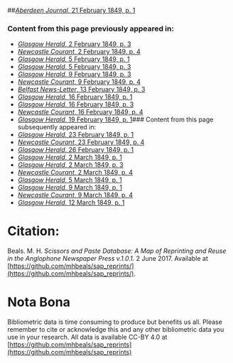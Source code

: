 ##[*Aberdeen Journal*, 21 February 1849, p. 1](https://mhbeals.github.io/sap_html/Aberdeen-Journal/Aberdeen-Journal-21-February-1849-p-1)

### Content from this page previously appeared in:
+ [*Glasgow Herald*, 2 February 1849, p. 3](https://mhbeals.github.io/sap_html/Glasgow-Herald/Glasgow-Herald-2-February-1849-p-3)
+ [*Newcastle Courant*, 2 February 1849, p. 4](https://mhbeals.github.io/sap_html/Newcastle-Courant/Newcastle-Courant-2-February-1849-p-4)
+ [*Glasgow Herald*, 5 February 1849, p. 1](https://mhbeals.github.io/sap_html/Glasgow-Herald/Glasgow-Herald-5-February-1849-p-1)
+ [*Glasgow Herald*, 5 February 1849, p. 3](https://mhbeals.github.io/sap_html/Glasgow-Herald/Glasgow-Herald-5-February-1849-p-3)
+ [*Glasgow Herald*, 9 February 1849, p. 3](https://mhbeals.github.io/sap_html/Glasgow-Herald/Glasgow-Herald-9-February-1849-p-3)
+ [*Newcastle Courant*, 9 February 1849, p. 4](https://mhbeals.github.io/sap_html/Newcastle-Courant/Newcastle-Courant-9-February-1849-p-4)
+ [*Belfast News-Letter*, 13 February 1849, p. 3](https://mhbeals.github.io/sap_html/Belfast-News-Letter/Belfast-News-Letter-13-February-1849-p-3)
+ [*Glasgow Herald*, 16 February 1849, p. 1](https://mhbeals.github.io/sap_html/Glasgow-Herald/Glasgow-Herald-16-February-1849-p-1)
+ [*Glasgow Herald*, 16 February 1849, p. 3](https://mhbeals.github.io/sap_html/Glasgow-Herald/Glasgow-Herald-16-February-1849-p-3)
+ [*Newcastle Courant*, 16 February 1849, p. 4](https://mhbeals.github.io/sap_html/Newcastle-Courant/Newcastle-Courant-16-February-1849-p-4)
+ [*Glasgow Herald*, 19 February 1849, p. 1](https://mhbeals.github.io/sap_html/Glasgow-Herald/Glasgow-Herald-19-February-1849-p-1)### Content from this page subsequently appeared in:
+ [*Glasgow Herald*, 23 February 1849, p. 1](https://mhbeals.github.io/sap_html/Glasgow-Herald/Glasgow-Herald-23-February-1849-p-1)
+ [*Newcastle Courant*, 23 February 1849, p. 4](https://mhbeals.github.io/sap_html/Newcastle-Courant/Newcastle-Courant-23-February-1849-p-4)
+ [*Glasgow Herald*, 26 February 1849, p. 1](https://mhbeals.github.io/sap_html/Glasgow-Herald/Glasgow-Herald-26-February-1849-p-1)
+ [*Glasgow Herald*, 2 March 1849, p. 1](https://mhbeals.github.io/sap_html/Glasgow-Herald/Glasgow-Herald-2-March-1849-p-1)
+ [*Glasgow Herald*, 2 March 1849, p. 3](https://mhbeals.github.io/sap_html/Glasgow-Herald/Glasgow-Herald-2-March-1849-p-3)
+ [*Newcastle Courant*, 2 March 1849, p. 4](https://mhbeals.github.io/sap_html/Newcastle-Courant/Newcastle-Courant-2-March-1849-p-4)
+ [*Glasgow Herald*, 5 March 1849, p. 1](https://mhbeals.github.io/sap_html/Glasgow-Herald/Glasgow-Herald-5-March-1849-p-1)
+ [*Glasgow Herald*, 9 March 1849, p. 1](https://mhbeals.github.io/sap_html/Glasgow-Herald/Glasgow-Herald-9-March-1849-p-1)
+ [*Newcastle Courant*, 9 March 1849, p. 4](https://mhbeals.github.io/sap_html/Newcastle-Courant/Newcastle-Courant-9-March-1849-p-4)
+ [*Glasgow Herald*, 12 March 1849, p. 1](https://mhbeals.github.io/sap_html/Glasgow-Herald/Glasgow-Herald-12-March-1849-p-1)
                    
# Citation: 

Beals. M. H. *Scissors and Paste Database: A Map of Reprinting and Reuse in the Anglophone Newspaper Press v.1.0.1.* 2 June 2017. Available at [https://github.com/mhbeals/sap_reprints/](https://github.com/mhbeals/sap_reprints/). 
                    
# Nota Bona

Bibliometric data is time consuming to produce but benefits us all. Please remember to cite or acknowledge this and any other bibliometric data you use in your research. All data is available CC-BY 4.0 at [https://github.com/mhbeals/sap_reprints](https://github.com/mhbeals/sap_reprints)